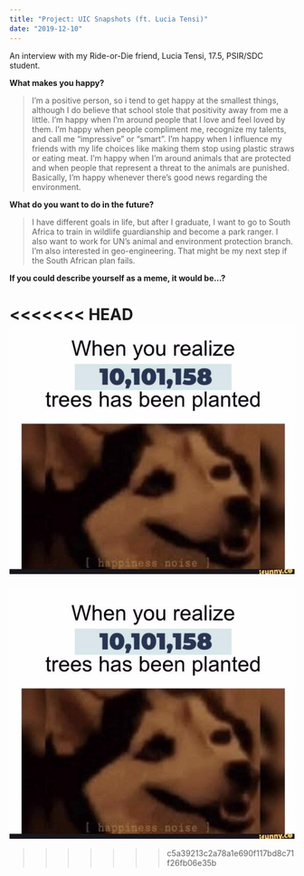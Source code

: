 ```yaml
---
title: "Project: UIC Snapshots (ft. Lucia Tensi)"
date: "2019-12-10"
---
```


An interview with my Ride-or-Die friend, Lucia Tensi, 17.5, PSIR/SDC student.

**What makes you happy?**

> I’m a positive person, so i tend to get happy at the smallest things, although I do believe that school stole that positivity away from me a little. I’m happy when I’m around people that I love and feel loved by them. I’m happy when people compliment me, recognize my talents, and call me “impressive” or “smart”. I’m happy when I influence my friends with my life choices like making them stop using plastic straws or eating meat. I’m happy when I’m around animals that are protected and when people that represent a threat to the animals are punished. Basically, I’m happy whenever there’s good news regarding the environment.

**What do you want to do in the future?**

> I have different goals in life, but after I graduate, I want to go to South Africa to train in wildlife guardianship and become a park ranger. I also want to work for UN’s animal and environment protection branch. I’m also interested in geo-engineering. That might be my next step if the South African plan fails.

**If you could describe yourself as a meme, it would be…?**  

<<<<<<< HEAD
![](./images/UIC-Snapshot-Lucia-meme.jpg)
=======
![](images/UIC-Snapshot-Lucia-meme.jpg)
>>>>>>> c5a39213c2a78a1e690f117bd8c71f26fb06e35b
